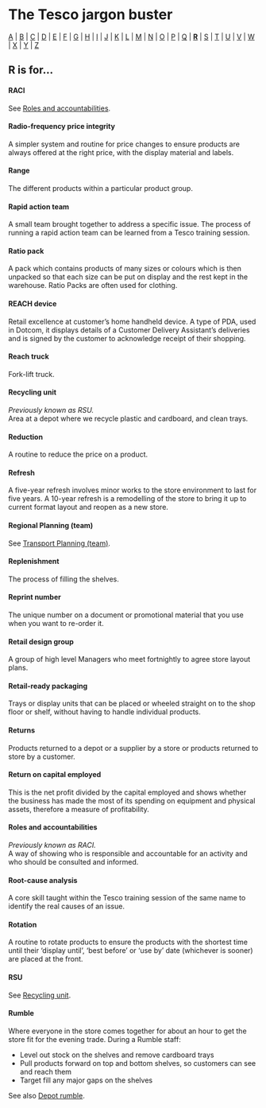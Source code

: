 # The Tesco jargon buster

[A](a.md) | [B](b.md) | [C](c.md) | [D](d.md) | [E](e.md) | [F](f.md) | [G](g.md) | [H](h.md) | [I](i.md) | [J](j.md) | [K](k.md) | [L](l.md) | [M](m.md) | [N](n.md) | [O](o.md) | [P](p.md) | [Q](q.md) | [**R**](r.md) | [S](s.md) | [T](t.md) | [U](u.md) | [V](v.md) | [W](w.md) | [X](x.md) | [Y](y.md) | [Z](z.md)

## R is for…

#### RACI
See [Roles and accountabilities](#roles-and-accountabilities).

#### Radio-frequency price integrity
A simpler system and routine for price changes to ensure products are always offered at the right price, with the display material and labels.

#### Range
The different products within a particular product group.

#### Rapid action team
A small team brought together to address a specific issue. The process of running a rapid action team can be learned from a Tesco training session.

#### Ratio pack
A pack which contains products of many sizes or colours which is then unpacked so that each size can be put on display and the rest kept in the warehouse. Ratio Packs are often used for clothing.

#### REACH device
Retail excellence at customer’s home handheld device. A type of PDA, used in Dotcom, it displays details of a Customer Delivery Assistant’s deliveries and is signed by the customer to acknowledge receipt of their shopping.

#### Reach truck
Fork-lift truck.

#### Recycling unit
*Previously known as RSU.*  
Area at a depot where we recycle plastic and cardboard, and clean trays.

#### Reduction
A routine to reduce the price on a product.

#### Refresh
A five-year refresh involves minor works to the store environment to last for five years. A 10-year refresh is a remodelling of the store to bring it up to current format layout and reopen as a new store.

#### Regional Planning (team)
See [Transport Planning (team)](t.md#transport-planning-team).

#### Replenishment
The process of filling the shelves.

#### Reprint number
The unique number on a document or promotional material that you use when you want to re-order it.

#### Retail design group
A group of high level Managers who meet fortnightly to agree store layout plans.

#### Retail-ready packaging
Trays or display units that can be placed or wheeled straight on to the shop floor or shelf, without having to handle individual products.

#### Returns
Products returned to a depot or a supplier by a store or products returned to store by a customer.

#### Return on capital employed
This is the net profit divided by the capital employed and shows whether the business has made the most of its spending on equipment and physical assets, therefore a measure of profitability.

#### Roles and accountabilities
*Previously known as RACI.*  
A way of showing who is responsible and accountable for an activity and who should be consulted and informed.

#### Root-cause analysis
A core skill taught within the Tesco training session of the same name to identify the real causes of an issue.

#### Rotation
A routine to rotate products to ensure the products with the shortest time until their ‘display until’, ‘best before’ or ‘use by’ date (whichever is sooner) are placed at the front.

#### RSU
See [Recycling unit](r.md#recycling-unit).

#### Rumble
Where everyone in the store comes together for about an hour to get the store fit for the evening trade. During a Rumble staff:
- Level out stock on the shelves and remove cardboard trays
- Pull products forward on top and bottom shelves, so customers can see and reach them
- Target fill any major gaps on the shelves

See also [Depot rumble](d.md#depot-rumble).
